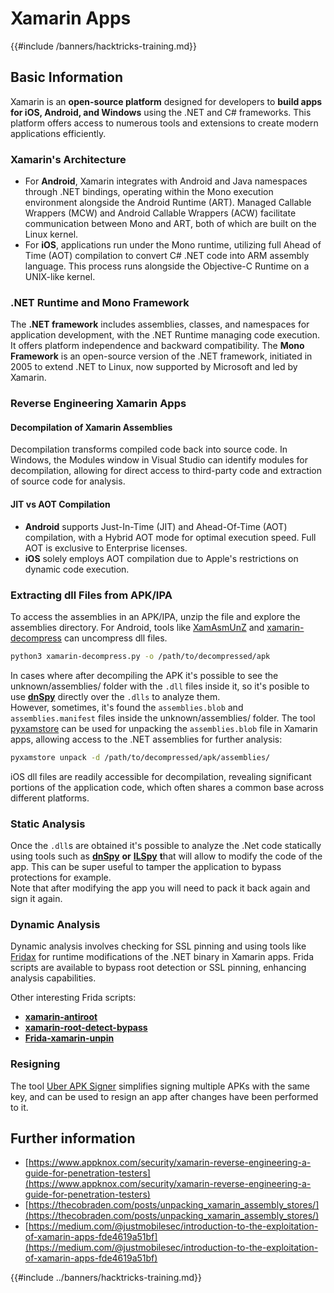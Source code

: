 # Xamarin Apps

{{#include /banners/hacktricks-training.md}}



## **Basic Information**

Xamarin is an **open-source platform** designed for developers to **build apps for iOS, Android, and Windows** using the .NET and C# frameworks. This platform offers access to numerous tools and extensions to create modern applications efficiently.

### Xamarin's Architecture

- For **Android**, Xamarin integrates with Android and Java namespaces through .NET bindings, operating within the Mono execution environment alongside the Android Runtime (ART). Managed Callable Wrappers (MCW) and Android Callable Wrappers (ACW) facilitate communication between Mono and ART, both of which are built on the Linux kernel.
- For **iOS**, applications run under the Mono runtime, utilizing full Ahead of Time (AOT) compilation to convert C# .NET code into ARM assembly language. This process runs alongside the Objective-C Runtime on a UNIX-like kernel.

### .NET Runtime and Mono Framework

The **.NET framework** includes assemblies, classes, and namespaces for application development, with the .NET Runtime managing code execution. It offers platform independence and backward compatibility. The **Mono Framework** is an open-source version of the .NET framework, initiated in 2005 to extend .NET to Linux, now supported by Microsoft and led by Xamarin.

### Reverse Engineering Xamarin Apps

#### Decompilation of Xamarin Assemblies

Decompilation transforms compiled code back into source code. In Windows, the Modules window in Visual Studio can identify modules for decompilation, allowing for direct access to third-party code and extraction of source code for analysis.

#### JIT vs AOT Compilation

- **Android** supports Just-In-Time (JIT) and Ahead-Of-Time (AOT) compilation, with a Hybrid AOT mode for optimal execution speed. Full AOT is exclusive to Enterprise licenses.
- **iOS** solely employs AOT compilation due to Apple's restrictions on dynamic code execution.

### Extracting dll Files from APK/IPA

To access the assemblies in an APK/IPA, unzip the file and explore the assemblies directory. For Android, tools like [XamAsmUnZ](https://github.com/cihansol/XamAsmUnZ) and [xamarin-decompress](https://github.com/NickstaDB/xamarin-decompress) can uncompress dll files.

```bash
python3 xamarin-decompress.py -o /path/to/decompressed/apk
```

In cases where after decompiling the APK it's possible to see the unknown/assemblies/ folder with the `.dll` files inside it, so it's posible to use [**dnSpy**](https://github.com/dnSpy/dnSpy) directly over the `.dlls` to analyze them.\
However, sometimes, it's found the `assemblies.blob` and `assemblies.manifest` files inside the unknown/assemblies/ folder. The tool [pyxamstore](https://github.com/jakev/pyxamstore) can be used for unpacking the `assemblies.blob` file in Xamarin apps, allowing access to the .NET assemblies for further analysis:

```bash
pyxamstore unpack -d /path/to/decompressed/apk/assemblies/
```

iOS dll files are readily accessible for decompilation, revealing significant portions of the application code, which often shares a common base across different platforms.

### Static Analysis

Once the `.dll`s are obtained it's possible to analyze the .Net code statically using tools such as [**dnSpy**](https://github.com/dnSpy/dnSpy) **or** [**ILSpy**](https://github.com/icsharpcode/ILSpy) **t**hat will allow to modify the code of the app. This can be super useful to tamper the application to bypass protections for example.\
Note that after modifying the app you will need to pack it back again and sign it again.

### Dynamic Analysis

Dynamic analysis involves checking for SSL pinning and using tools like [Fridax](https://github.com/NorthwaveSecurity/fridax) for runtime modifications of the .NET binary in Xamarin apps. Frida scripts are available to bypass root detection or SSL pinning, enhancing analysis capabilities.

Other interesting Frida scripts:

- [**xamarin-antiroot**](https://codeshare.frida.re/@Gand3lf/xamarin-antiroot/)
- [**xamarin-root-detect-bypass**](https://codeshare.frida.re/@nuschpl/xamarin-root-detect-bypass/)
- [**Frida-xamarin-unpin**](https://github.com/GoSecure/frida-xamarin-unpin)

### Resigning

The tool [Uber APK Signer](https://github.com/patrickfav/uber-apk-signer) simplifies signing multiple APKs with the same key, and can be used to resign an app after changes have been performed to it.

## Further information

- [https://www.appknox.com/security/xamarin-reverse-engineering-a-guide-for-penetration-testers](https://www.appknox.com/security/xamarin-reverse-engineering-a-guide-for-penetration-testers)
- [https://thecobraden.com/posts/unpacking_xamarin_assembly_stores/](https://thecobraden.com/posts/unpacking_xamarin_assembly_stores/)
- [https://medium.com/@justmobilesec/introduction-to-the-exploitation-of-xamarin-apps-fde4619a51bf](https://medium.com/@justmobilesec/introduction-to-the-exploitation-of-xamarin-apps-fde4619a51bf)

{{#include ../banners/hacktricks-training.md}}


